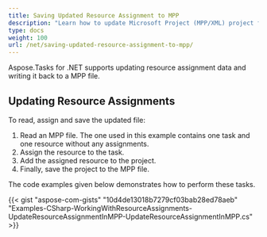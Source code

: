 ```yaml
---
title: Saving Updated Resource Assignment to MPP
description: "Learn how to update Microsoft Project (MPP/XML) project files using Aspose.Tasks for .NET."
type: docs
weight: 100
url: /net/saving-updated-resource-assignment-to-mpp/
---
```


Aspose.Tasks for .NET supports updating resource assignment data and writing it back to a MPP file.

## **Updating Resource Assignments**
To read, assign and save the updated file:

1. Read an MPP file. The one used in this example contains one task and one resource without any assignments.
2. Assign the resource to the task.
3. Add the assigned resource to the project.
4. Finally, save the project to the MPP file.

The code examples given below demonstrates how to perform these tasks.

{{< gist "aspose-com-gists" "10d4de13018b7279cf03bab28ed78aeb" "Examples-CSharp-WorkingWithResourceAssignments-UpdateResourceAssignmentInMPP-UpdateResourceAssignmentInMPP.cs" >}}
